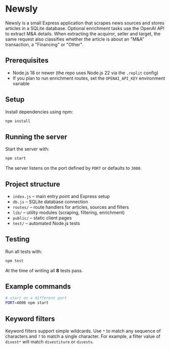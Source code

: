 # Newsly

Newsly is a small Express application that scrapes news sources and stores articles in a SQLite database. Optional enrichment tasks use the OpenAI API to extract M&A details. When extracting the acquiror, seller and target, the same request also classifies whether the article is about an "M&A" transaction, a "Financing" or "Other".

## Prerequisites

- Node.js 18 or newer (the repo uses Node.js 22 via the `.replit` config)
- If you plan to run enrichment routes, set the `OPENAI_API_KEY` environment variable

## Setup

Install dependencies using npm:

```bash
npm install
```

## Running the server

Start the server with:

```bash
npm start
```

The server listens on the port defined by `PORT` or defaults to `3000`.

## Project structure

- `index.js` – main entry point and Express setup
- `db.js` – SQLite database connection
- `routes/` – route handlers for articles, sources and filters
- `lib/` – utility modules (scraping, filtering, enrichment)
- `public/` – static client pages
- `test/` – automated Node.js tests

## Testing

Run all tests with:

```bash
npm test
```

At the time of writing all **8** tests pass.

## Example commands

```bash
# start on a different port
PORT=4000 npm start
```

## Keyword filters

Keyword filters support simple wildcards. Use `*` to match any sequence of
characters and `?` to match a single character. For example, a filter value of
`divest*` will match `divestiture` or `divests`.

